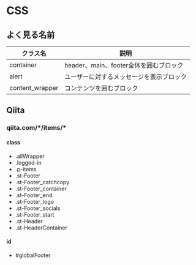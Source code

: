 # CSS

## よく見る名前

| クラス名        | 説明                                     |
| --------------- | ---------------------------------------- |
| container       | header、main、footer全体を囲むブロック   |
| alert           | ユーザーに対するメッセージを表示ブロック |
| content_wrapper | コンテンツを囲むブロック                 |

## Qiita

### qiita.com/\*/items/\*

#### class

- .allWrapper
- .logged-in
- .p-items
- .st-Footer
- .st-Footer_catchcopy
- .st-Footer_container
- .st-Footer_end
- .st-Footer_logo
- .st-Footer_socials
- .st-Footer_start
- .st-Header
- .st-HeaderContainer

#### id

- #globalFooter
